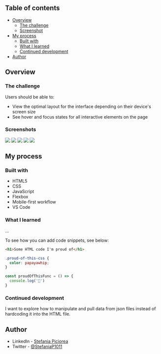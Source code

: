 

## Table of contents

- [Overview](#overview)
  - [The challenge](#the-challenge)
  - [Screenshot](#screenshot)
- [My process](#my-process)
  - [Built with](#built-with)
  - [What I learned](#what-i-learned)
  - [Continued development](#continued-development)
- [Author](#author)


## Overview

### The challenge

Users should be able to:

- View the optimal layout for the interface depending on their device's screen size
- See hover and focus states for all interactive elements on the page

### Screenshots

![](assets/screenshots/desktop.jpg)
![](assets/screenshots/desktop-active.jpg)
![](assets/screenshots/mobile-1.jpg)
![](assets/screenshots/mobile-2.jpg)
![](assets/screenshots/mobile-active.jpg)



## My process

### Built with

- HTML5
- CSS
- JavaScript
- Flexbox
- Mobile-first workflow
- VS Code


### What I learned
 
 ...

To see how you can add code snippets, see below:

```html
<h1>Some HTML code I'm proud of</h1>
```
```css
.proud-of-this-css {
  color: papayawhip;
}
```
```js
const proudOfThisFunc = () => {
  console.log('🎉')
}
```


### Continued development

I want to explore how to manipulate and pull data from json files instead of hardcoding it into the HTML file.


## Author

- LinkedIn - [Stefania Piciorea](https://www.linkedin.com/in/stefania-piciorea)
- Twitter - [@StefaniaP1011](https://www.twitter.com/StefaniaP1011)


